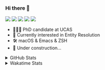 ### Hi there 👋

[![](https://img.shields.io/badge/-Email-325180?logo=maildotru&logoColor=white&style=flat-square)](mailto://wang@tianshu.me)
[![](https://img.shields.io/badge/-GitHub-black?logo=GitHub&style=flat-square)](https://github.com/tshu-w)
[![](https://img.shields.io/badge/-Telegram-26a5e4?labelColor=fafafa&logo=telegram&style=flat-square)](https://t.me/tshu_w) 
[![](https://img.shields.io/badge/-Twitter-1da1f2?logo=Twitter&logoColor=white&style=flat-square)](https://twitter.com/tshu_w)
[![](https://komarev.com/ghpvc/?username=tshu-w&color=blueviolet&style=flat-square)]()



- 🧑🏻‍🎓 PhD candidate at UCAS
- 🔭 Currently interested in Entity Resolution
- 🛠 macOS & Emacs & ZSH
- 🚧 Under construction...

<details>

<summary>GitHub Stats</summary>

![Tianshu's GitHub stats](https://github-readme-stats.vercel.app/api?username=tshu-w&show_icons=true&theme=buefy&count_private=true)
  
</details>


<details>
  <summary>Wakatime Stats</summary>

  Currently, files accessed by tramp cannot be tracked by wakatime, see https://github.com/wakatime/wakatime-mode/issues/27
  <br>
  
<!--START_SECTION:waka-->
**I'm an Early 🐤** 

```text
🌞 Morning    85 commits     █████░░░░░░░░░░░░░░░░░░░░   20.33% 
🌆 Daytime    154 commits    █████████░░░░░░░░░░░░░░░░   36.84% 
🌃 Evening    168 commits    ██████████░░░░░░░░░░░░░░░   40.19% 
🌙 Night      11 commits     ░░░░░░░░░░░░░░░░░░░░░░░░░   2.63%

```
📅 **I'm Most Productive on Monday** 

```text
Monday       102 commits    ██████░░░░░░░░░░░░░░░░░░░   24.4% 
Tuesday      49 commits     ███░░░░░░░░░░░░░░░░░░░░░░   11.72% 
Wednesday    51 commits     ███░░░░░░░░░░░░░░░░░░░░░░   12.2% 
Thursday     47 commits     ██░░░░░░░░░░░░░░░░░░░░░░░   11.24% 
Friday       39 commits     ██░░░░░░░░░░░░░░░░░░░░░░░   9.33% 
Saturday     94 commits     █████░░░░░░░░░░░░░░░░░░░░   22.49% 
Sunday       36 commits     ██░░░░░░░░░░░░░░░░░░░░░░░   8.61%

```


📊 **This Week I Spent My Time On** 

```text
💬 Programming Languages: 
sh                       18 hrs 10 mins      ███████████░░░░░░░░░░░░░░   47.45% 
Emacs Lisp               15 hrs 7 mins       █████████░░░░░░░░░░░░░░░░   39.48% 
Org                      2 hrs 56 mins       ██░░░░░░░░░░░░░░░░░░░░░░░   7.69% 
Other                    1 hr 14 mins        ░░░░░░░░░░░░░░░░░░░░░░░░░   3.25% 
Python                   38 mins             ░░░░░░░░░░░░░░░░░░░░░░░░░   1.69%

🔥 Editors: 
Emacs                    19 hrs 44 mins      █████████████░░░░░░░░░░░░   51.53% 
Zsh                      18 hrs 10 mins      ███████████░░░░░░░░░░░░░░   47.45% 
Sublime Text             23 mins             ░░░░░░░░░░░░░░░░░░░░░░░░░   1.02% 
Unknown Editor           0 secs              ░░░░░░░░░░░░░░░░░░░░░░░░░   0.01%

🐱‍💻 Projects: 
emacs                    15 hrs 41 mins      ██████████░░░░░░░░░░░░░░░   40.97% 
Terminal                 13 hrs 1 min        ████████░░░░░░░░░░░░░░░░░   34.0% 
entity_resolution        3 hrs 33 mins       ██░░░░░░░░░░░░░░░░░░░░░░░   9.31% 
Unknown Project          3 hrs 32 mins       ██░░░░░░░░░░░░░░░░░░░░░░░   9.23% 
dotfiles                 1 hr 48 mins        █░░░░░░░░░░░░░░░░░░░░░░░░   4.74%

💻 Operating System: 
Mac                      31 hrs 51 mins      ████████████████████░░░░░   83.2% 
Linux                    6 hrs 26 mins       ████░░░░░░░░░░░░░░░░░░░░░   16.8%

```

**I Mostly Code in Python** 

```text
Python                   5 repos             ███████░░░░░░░░░░░░░░░░░░   27.78% 
JavaScript               3 repos             ████░░░░░░░░░░░░░░░░░░░░░   16.67% 
HTML                     2 repos             ██░░░░░░░░░░░░░░░░░░░░░░░   11.11% 
Emacs Lisp               2 repos             ██░░░░░░░░░░░░░░░░░░░░░░░   11.11% 
TeX                      2 repos             ██░░░░░░░░░░░░░░░░░░░░░░░   11.11%

```



 Last Updated on 28/06/2021
<!--END_SECTION:waka-->
</details>
